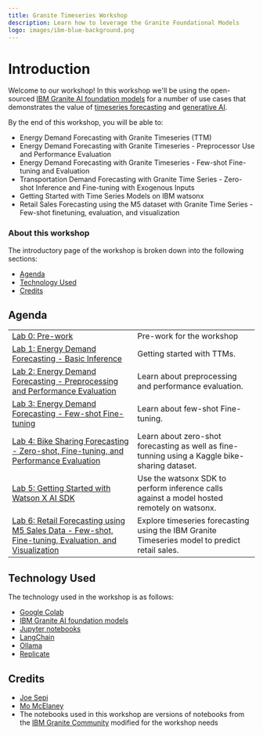 ```yaml
---
title: Granite Timeseries Workshop
description: Learn how to leverage the Granite Foundational Models
logo: images/ibm-blue-background.png
---
```


# Introduction

Welcome to our workshop! In this workshop we'll be using the open-sourced [IBM Granite
AI foundation models](https://www.ibm.com/granite) for a number of use cases that
demonstrates the value of [timeseries forecasting](https://www.ibm.com/think/insights/time-series-forecasting) and [generative AI](https://developer.ibm.com/generative-ai-for-developers).

By the end of this workshop, you will be able to:

* Energy Demand Forecasting with Granite Timeseries (TTM)
* Energy Demand Forecasting with Granite Timeseries - Preprocessor Use and Performance Evaluation
* Energy Demand Forecasting with Granite Timeseries - Few-shot Fine-tuning and Evaluation
* Transportation Demand Forecasting with Granite Time Series - Zero-shot Inference and Fine-tuning with Exogenous Inputs
* Getting Started with Time Series Models on IBM watsonx
* Retail Sales Forecasting using the M5 dataset with Granite Time Series - Few-shot finetuning, evaluation, and visualization

### About this workshop

The introductory page of the workshop is broken down into the following sections:

* [Agenda](#agenda)
* [Technology Used](#technology-used)
* [Credits](#credits)

## Agenda

|  |  |
| :--- | :--- |
| [Lab 0: Pre-work](pre-work/README.md)  | Pre-work for the workshop |
| [Lab 1: Energy Demand Forecasting - Basic Inference](lab-1/README.md) | Getting started with TTMs. |
| [Lab 2: Energy Demand Forecasting - Preprocessing and Performance Evaluation](lab-2/README.md)| Learn about preprocessing and performance evaluation. |
| [Lab 3: Energy Demand Forecasting - Few-shot Fine-tuning](lab-3/README.md) | Learn about few-shot Fine-tuning. |
| [Lab 4: Bike Sharing Forecasting - Zero-shot, Fine-tuning, and Performance Evaluation](lab-4/README.md) | Learn about zero-shot forecasting as well as fine-tunning using a Kaggle bike-sharing dataset. |
| [Lab 5: Getting Started with Watson X AI SDK](lab-5/README.md) | Use the watsonx SDK to perform inference calls against a model hosted remotely on watsonx. |
| [Lab 6: Retail Forecasting using M5 Sales Data - Few-shot, Fine-tuning, Evaluation, and Visualization](lab-6/README.md) | Explore timeseries forecasting using the IBM Granite Timeseries model to predict retail sales. |

## Technology Used

The technology used in the workshop is as follows:

* [Google Colab](https://colab.research.google.com)
* [IBM Granite AI foundation models](https://www.ibm.com/granite)
* [Jupyter notebooks](https://jupyter.org/)
* [LangChain](https://www.langchain.com/)
* [Ollama](https://ollama.com)
* [Replicate](https://replicate.com/)

## Credits
* [Joe Sepi](https://github.com/joesepi)
* [Mo McElaney](https://github.com/mmcelaney)
* The notebooks used in this workshop are versions of notebooks from the [IBM Granite Community](https://github.com/ibm-granite-community) modified for the workshop needs


